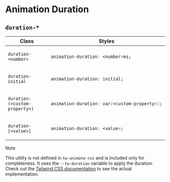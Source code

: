 # Animation Duration

## `duration-*`

<table>
<thead>
<tr>
<th>Class</th>
<th>Styles</th>
</tr>
</thead>
<tbody>
<tr>
<td>

`duration-<number>`

</td>
<td>

```css
animation-duration: <number>ms;
```

</td>
</tr>
<tr>
<td>

`duration-initial`

</td>
<td>

```css
animation-duration: initial;
```

</td>
</tr>
<tr>
<td>

`duration-(<custom-property>)`

</td>
<td>

```css
animation-duration: var(<custom-property>);
```

</td>
</tr>
<tr>
<td>

`duration-[<value>]`

</td>
<td>

```css
animation-duration: <value>;
```

</td>
</tr>
</tbody>
</table>

> [!NOTE]
> This utility is not defined in `tw-animate-css` and is included only for completeness. It uses the `--tw-duration` variable to apply the duration. Check out the [Tailwind CSS documentation][TailwindCSS_Duration] to see the actual implementation.

<!-- Links -->

[TailwindCSS_Duration]: https://tailwindcss.com/docs/transition-duration
